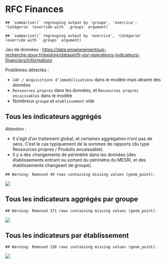 RFC Finances
================

    ## `summarise()` regrouping output by 'groupe', 'exercice', 'Catégorie' (override with `.groups` argument)

    ## `summarise()` regrouping output by 'exercice', 'Catégorie' (override with `.groups` argument)

Jeu de données :
<https://data.enseignementsup-recherche.gouv.fr/explore/dataset/fr-esr-operateurs-indicateurs-financiers/information/>

Problèmes détectés :

  - `CAF / Acquisitions d’immobilisations` dans le modèle mais absent
    des données
  - `Ressources.propres` dans les données, et `Ressources propres
    encaissables` dans le modèle
  - Nombreux `groupe` et `etablissement` vide

## Tous les indicateurs aggrégés

*Attention* :

  - Il s’agit d’un traitement global, et certaines aggrégation n’ont pas
    de sens. C’est le cas typiquement de la sommes de rapports (du type
    Ressources propres / Produits encaissable).
  - Il y a des changements de périmètre dans les données (des
    établissements entrant ou sortant du périmètre du MESRI, et des
    établissements changeant de groupe).

<!-- end list -->

    ## Warning: Removed 49 rows containing missing values (geom_point).

![](Finances_files/figure-gfm/aggreg-1.png)<!-- -->

## Tous les indicateurs aggrégés par groupe

    ## Warning: Removed 371 rows containing missing values (geom_point).

![](Finances_files/figure-gfm/aggreg.grp-1.png)<!-- -->

## Tous les indicateurs par établissement

    ## Warning: Removed 158 rows containing missing values (geom_point).

![](Finances_files/figure-gfm/etab-1.png)<!-- -->
